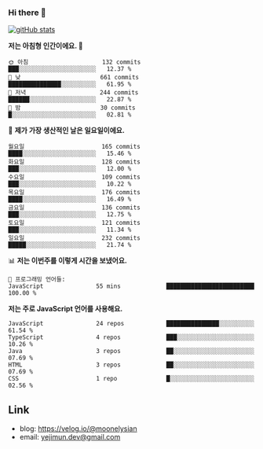 ### Hi there 👋

<!--
**moonelysian/moonelysian** is a ✨ _special_ ✨ repository because its `README.md` (this file) appears on your GitHub profile.

Here are some ideas to get you started:

- 🔭 I’m currently working on ...
- 🌱 I’m currently learning ...
- 👯 I’m looking to collaborate on ...
- 🤔 I’m looking for help with ...
- 💬 Ask me about ...
- 📫 How to reach me: ...
- 😄 Pronouns: ...
- ⚡ Fun fact: ...
-->

<!-- [![wakatime stats](https://github-readme-stats.vercel.app/api/wakatime?username=moonelysian)](https://github.com/anuraghazra/github-readme-stats) -->

[![gitHub stats](https://github-readme-stats.vercel.app/api?username=moonelysian&show_icons=true)](https://github.com/anuraghazra/github-readme-stats)

<!--START_SECTION:waka-->
**저는 아침형 인간이에요. 🐤** 

```text
🌞 아침                     132 commits         ███░░░░░░░░░░░░░░░░░░░░░░   12.37 % 
🌆 낮　                     661 commits         ███████████████░░░░░░░░░░   61.95 % 
🌃 저녁                     244 commits         ██████░░░░░░░░░░░░░░░░░░░   22.87 % 
🌙 밤　                     30 commits          █░░░░░░░░░░░░░░░░░░░░░░░░   02.81 % 
```
📅 **제가 가장 생산적인 날은 일요일이에요.** 

```text
월요일                      165 commits         ████░░░░░░░░░░░░░░░░░░░░░   15.46 % 
화요일                      128 commits         ███░░░░░░░░░░░░░░░░░░░░░░   12.00 % 
수요일                      109 commits         ███░░░░░░░░░░░░░░░░░░░░░░   10.22 % 
목요일                      176 commits         ████░░░░░░░░░░░░░░░░░░░░░   16.49 % 
금요일                      136 commits         ███░░░░░░░░░░░░░░░░░░░░░░   12.75 % 
토요일                      121 commits         ███░░░░░░░░░░░░░░░░░░░░░░   11.34 % 
일요일                      232 commits         █████░░░░░░░░░░░░░░░░░░░░   21.74 % 
```


📊 **저는 이번주를 이렇게 시간을 보냈어요.** 

```text
💬 프로그래밍 언어들: 
JavaScript               55 mins             █████████████████████████   100.00 % 
```

**저는 주로 JavaScript 언어를 사용해요.** 

```text
JavaScript               24 repos            ███████████████░░░░░░░░░░   61.54 % 
TypeScript               4 repos             ███░░░░░░░░░░░░░░░░░░░░░░   10.26 % 
Java                     3 repos             ██░░░░░░░░░░░░░░░░░░░░░░░   07.69 % 
HTML                     3 repos             ██░░░░░░░░░░░░░░░░░░░░░░░   07.69 % 
CSS                      1 repo              █░░░░░░░░░░░░░░░░░░░░░░░░   02.56 % 
```




<!--END_SECTION:waka-->


## Link
- blog: https://velog.io/@moonelysian
- email: yejimun.dev@gmail.com
